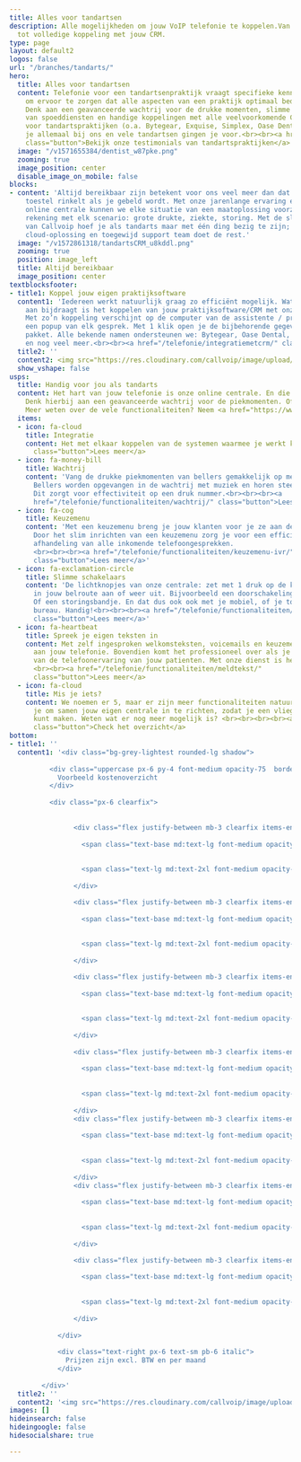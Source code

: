 ```yaml
---
title: Alles voor tandartsen
description: Alle mogelijkheden om jouw VoIP telefonie te koppelen.Van Chrome integratie
  tot volledige koppeling met jouw CRM.
type: page
layout: default2
logos: false
url: "/branches/tandarts/"
hero:
  title: Alles voor tandartsen
  content: Telefonie voor een tandartsenpraktijk vraagt specifieke kennis en toepassingen
    om ervoor te zorgen dat alle aspecten van een praktijk optimaal bediend worden.
    Denk aan een geavanceerde wachtrij voor de drukke momenten, slimme op maat inrichtingen
    van spoeddiensten en handige koppelingen met alle veelvoorkomende CRM systemen
    voor tandartspraktijken (o.a. Bytegear, Exquise, Simplex, Oase Dental). Dit vind
    je allemaal bij ons en vele tandartsen gingen je voor.<br><br><a href="/testimonials/"
    class="button">Bekijk onze testimonials van tandartspraktijken</a>
  image: "/v1571655384/dentist_w87pke.png"
  zooming: true
  image_position: center
  disable_image_on_mobile: false
blocks:
- content: 'Altijd bereikbaar zijn betekent voor ons veel meer dan dat er ergens een
    toestel rinkelt als je gebeld wordt. Met onze jarenlange ervaring én uitgekiende
    online centrale kunnen we elke situatie van een maatoplossing voorzien. We houden
    rekening met elk scenario: grote drukte, ziekte, storing. Met de slimme tools
    van Callvoip hoef je als tandarts maar met één ding bezig te zijn; je vak. Onze
    cloud-oplossing en toegewijd support team doet de rest.'
  image: "/v1572861318/tandartsCRM_u8kddl.png"
  zooming: true
  position: image_left
  title: Altijd bereikbaar
  image_position: center
textblocksfooter:
- title1: Koppel jouw eigen praktijksoftware
  content1: 'Iedereen werkt natuurlijk graag zo efficiënt mogelijk. Wat daar echt
    aan bijdraagt is het koppelen van jouw praktijksoftware/CRM met onze telefonie.
    Met zo’n koppeling verschijnt op de computer van de assistente / praktijkondersteuner
    een popup van elk gesprek. Met 1 klik open je de bijbehorende gegevens in jouw
    pakket. Alle bekende namen ondersteunen we: Bytegear, Oase Dental, Exquise, Simplex
    en nog veel meer.<br><br><a href="/telefonie/integratiemetcrm/" class="button">Lees meer over integratie</a>'
  title2: ''
  content2: <img src="https://res.cloudinary.com/callvoip/image/upload/v1601302814/exquise_llmfrz.png">
  show_vshape: false
usps:
  title: Handig voor jou als tandarts
  content: Het hart van jouw telefonie is onze online centrale. En die kan een aantal erg handige zaken voor elke tandartspraktijk.
    Denk hierbij aan een geavanceerde wachtrij voor de piekmomenten. Of de mogelijkheid om voor elke gelegenheid je eigen teksten in te spreken.
    Meer weten over de vele functionaliteiten? Neem <a href="https://www.callvoip.nl/contact/">contact</a> met ons op, we vertellen je er alles over!
  items:
  - icon: fa-cloud
    title: Integratie
    content: Het met elkaar koppelen van de systemen waarmee je werkt kan veel tijdswinst opleveren. Daarom hebben wij een standaard Chrome integratie en kunnen ook nog eens koppelen met lange lijst pakketten, zoals bekende praktijksoftwaresystemen als Oase Dental, Excuise en vele anderen.<br><br><a href="/telefonie/integratie/"
      class="button">Lees meer</a>
  - icon: fa-money-bill
    title: Wachtrij
    content: 'Vang de drukke piekmomenten van bellers gemakkelijk op met onze geavanceerde wachtrij.
      Bellers worden opgevangen in de wachtrij met muziek en horen steeds hoeveel wachtenden nog voor ze zijn.
      Dit zorgt voor effectiviteit op een druk nummer.<br><br><br><a
      href="/telefonie/functionaliteiten/wachtrij/" class="button">Lees meer</a>'
  - icon: fa-cog
    title: Keuzemenu
    content: 'Met een keuzemenu breng je jouw klanten voor je ze aan de lijn hebt al bij de juiste persoon.
      Door het slim inrichten van een keuzemenu zorg je voor een efficiënte en klantvriendelijke 
      afhandeling van alle inkomende telefoongesprekken. 
      <br><br><br><a href="/telefonie/functionaliteiten/keuzemenu-ivr/"
      class="button">Lees meer</a>'
  - icon: fa-exclamation-circle
    title: Slimme schakelaars
    content: 'De lichtknopjes van onze centrale: zet met 1 druk op de knop een afslag
      in jouw belroute aan of weer uit. Bijvoorbeeld een doorschakeling naar je mobiel.
      Of een storingsbandje. En dat dus ook ook met je mobiel, of je toestel op je
      bureau. Handig!<br><br><br><a href="/telefonie/functionaliteiten/omleiding-flow-control/"
      class="button">Lees meer</a>'
  - icon: fa-heartbeat
    title: Spreek je eigen teksten in
    content: Met zelf ingesproken welkomsteksten, voicemails en keuzemenu's geef je een persoonlijke teint
      aan jouw telefonie. Bovendien komt het professioneel over als je je eigen 'stem' laat horen in alle aspecten
      van de telefoonervaring van jouw patienten. Met onze dienst is het zelf inspreken zo geregeld! 
      <br><br><a href="/telefonie/functionaliteiten/meldtekst/"
      class="button">Lees meer</a>
  - icon: fa-cloud
    title: Mis je iets?
    content: We noemen er 5, maar er zijn meer functionaliteiten natuurlijk. We bellen
      je om samen jouw eigen centrale in te richten, zodat je een vliegende start
      kunt maken. Weten wat er nog meer mogelijk is? <br><br><br><br><a href="/telefonie/functionaliteiten/"
      class="button">Check het overzicht</a>
bottom:
- title1: ''
  content1: '<div class="bg-grey-lightest rounded-lg shadow">
          
          <div class="uppercase px-6 py-4 font-medium opacity-75  border-b border-grey-light mb-4">
            Voorbeeld kostenoverzicht
          </div>
          
          <div class="px-6 clearfix">
          
              
                <div class="flex justify-between mb-3 clearfix items-end">
                  
                  <span class="text-base md:text-lg font-medium opacity-50 flex-1">Telefooncentrale</span>
                  
                  
                  <span class="text-lg md:text-2xl font-medium opacity-75">€7,50</span>
                  
                </div>

                <div class="flex justify-between mb-3 clearfix items-end">
                  
                  <span class="text-base md:text-lg font-medium opacity-50 flex-1">Telefoonnummer</span>
                  
                  
                  <span class="text-lg md:text-2xl font-medium opacity-75">€2,-</span>
                  
                </div>

                <div class="flex justify-between mb-3 clearfix items-end">
                  
                  <span class="text-base md:text-lg font-medium opacity-50 flex-1">3x Toestelaccount</span>
                  
                  
                  <span class="text-lg md:text-2xl font-medium opacity-75">€12,-</span>
                  
                </div>
              
                <div class="flex justify-between mb-3 clearfix items-end">
                  
                  <span class="text-base md:text-lg font-medium opacity-50 flex-1">Wachtrij</span>
                  
                  
                  <span class="text-lg md:text-2xl font-medium opacity-75">€4,-</span>
                  
                </div>
                <div class="flex justify-between mb-3 clearfix items-end">
                  
                  <span class="text-base md:text-lg font-medium opacity-50 flex-1">Keuzemenu</span>
                  
                  
                  <span class="text-lg md:text-2xl font-medium opacity-75">€4,-</span>
                  
                </div>
                <div class="flex justify-between mb-3 clearfix items-end">
                  
                  <span class="text-base md:text-lg font-medium opacity-50 flex-1">Integratie CRM</span>
                  
                  
                  <span class="text-lg md:text-2xl font-medium opacity-75">€5,-</span>
                  
                </div>

                <div class="flex justify-between mb-3 clearfix items-end">
                  
                  <span class="text-base md:text-lg font-medium opacity-75 flex-1">Totaal</span>
                  
                  
                  <span class="text-lg md:text-2xl font-medium opacity-75">€34,50</span>
                  
                </div>                
              
            </div>
            
            <div class="text-right px-6 text-sm pb-6 italic">
              Prijzen zijn excl. BTW en per maand
            </div>
            
        </div>'
  title2: ''
  content2: '<img src="https://res.cloudinary.com/callvoip/image/upload/v1617013618/blf-new_rlbkem.png">'
images: []
hideinsearch: false
hideingoogle: false
hidesocialshare: true

---
```

